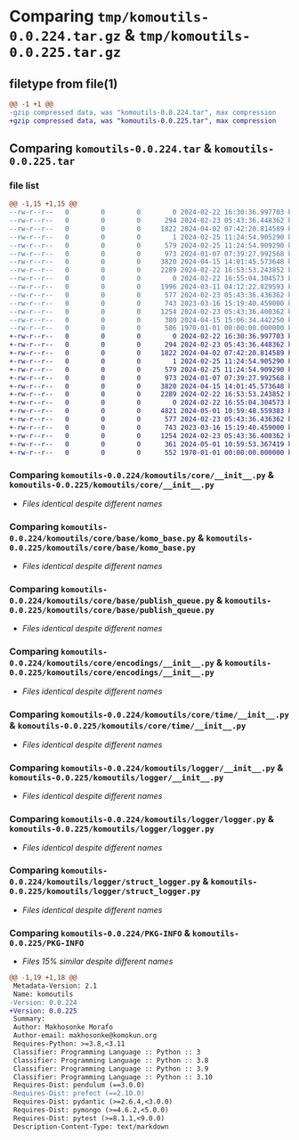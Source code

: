 # Comparing `tmp/komoutils-0.0.224.tar.gz` & `tmp/komoutils-0.0.225.tar.gz`

## filetype from file(1)

```diff
@@ -1 +1 @@
-gzip compressed data, was "komoutils-0.0.224.tar", max compression
+gzip compressed data, was "komoutils-0.0.225.tar", max compression
```

## Comparing `komoutils-0.0.224.tar` & `komoutils-0.0.225.tar`

### file list

```diff
@@ -1,15 +1,15 @@
--rw-r--r--   0        0        0        0 2024-02-22 16:30:36.997703 komoutils-0.0.224/README.md
--rw-r--r--   0        0        0      294 2024-02-23 05:43:36.448362 komoutils-0.0.224/komoutils/__init__.py
--rw-r--r--   0        0        0     1822 2024-04-02 07:42:20.814589 komoutils-0.0.224/komoutils/core/__init__.py
--rw-r--r--   0        0        0        1 2024-02-25 11:24:54.905290 komoutils-0.0.224/komoutils/core/base/__init__.py
--rw-r--r--   0        0        0      579 2024-02-25 11:24:54.909290 komoutils-0.0.224/komoutils/core/base/komo_base.py
--rw-r--r--   0        0        0      973 2024-01-07 07:39:27.992568 komoutils-0.0.224/komoutils/core/base/publish_queue.py
--rw-r--r--   0        0        0     3820 2024-04-15 14:01:45.573648 komoutils-0.0.224/komoutils/core/encodings/__init__.py
--rw-r--r--   0        0        0     2289 2024-02-22 16:53:53.243852 komoutils-0.0.224/komoutils/core/time/__init__.py
--rw-r--r--   0        0        0        0 2024-02-22 16:55:04.304573 komoutils-0.0.224/komoutils/db/__init__.py
--rw-r--r--   0        0        0     1996 2024-03-11 04:12:22.829593 komoutils-0.0.224/komoutils/db/mongodb_reader_writer.py
--rw-r--r--   0        0        0      577 2024-02-23 05:43:36.436362 komoutils-0.0.224/komoutils/logger/__init__.py
--rw-r--r--   0        0        0      743 2023-03-16 15:19:40.459000 komoutils-0.0.224/komoutils/logger/logger.py
--rw-r--r--   0        0        0     1254 2024-02-23 05:43:36.400362 komoutils-0.0.224/komoutils/logger/struct_logger.py
--rw-r--r--   0        0        0      380 2024-04-15 15:06:34.442250 komoutils-0.0.224/pyproject.toml
--rw-r--r--   0        0        0      586 1970-01-01 00:00:00.000000 komoutils-0.0.224/PKG-INFO
+-rw-r--r--   0        0        0        0 2024-02-22 16:30:36.997703 komoutils-0.0.225/README.md
+-rw-r--r--   0        0        0      294 2024-02-23 05:43:36.448362 komoutils-0.0.225/komoutils/__init__.py
+-rw-r--r--   0        0        0     1822 2024-04-02 07:42:20.814589 komoutils-0.0.225/komoutils/core/__init__.py
+-rw-r--r--   0        0        0        1 2024-02-25 11:24:54.905290 komoutils-0.0.225/komoutils/core/base/__init__.py
+-rw-r--r--   0        0        0      579 2024-02-25 11:24:54.909290 komoutils-0.0.225/komoutils/core/base/komo_base.py
+-rw-r--r--   0        0        0      973 2024-01-07 07:39:27.992568 komoutils-0.0.225/komoutils/core/base/publish_queue.py
+-rw-r--r--   0        0        0     3820 2024-04-15 14:01:45.573648 komoutils-0.0.225/komoutils/core/encodings/__init__.py
+-rw-r--r--   0        0        0     2289 2024-02-22 16:53:53.243852 komoutils-0.0.225/komoutils/core/time/__init__.py
+-rw-r--r--   0        0        0        0 2024-02-22 16:55:04.304573 komoutils-0.0.225/komoutils/db/__init__.py
+-rw-r--r--   0        0        0     4821 2024-05-01 10:59:48.559383 komoutils-0.0.225/komoutils/db/mongodb_reader_writer.py
+-rw-r--r--   0        0        0      577 2024-02-23 05:43:36.436362 komoutils-0.0.225/komoutils/logger/__init__.py
+-rw-r--r--   0        0        0      743 2023-03-16 15:19:40.459000 komoutils-0.0.225/komoutils/logger/logger.py
+-rw-r--r--   0        0        0     1254 2024-02-23 05:43:36.400362 komoutils-0.0.225/komoutils/logger/struct_logger.py
+-rw-r--r--   0        0        0      361 2024-05-01 10:59:53.367419 komoutils-0.0.225/pyproject.toml
+-rw-r--r--   0        0        0      552 1970-01-01 00:00:00.000000 komoutils-0.0.225/PKG-INFO
```

### Comparing `komoutils-0.0.224/komoutils/core/__init__.py` & `komoutils-0.0.225/komoutils/core/__init__.py`

 * *Files identical despite different names*

### Comparing `komoutils-0.0.224/komoutils/core/base/komo_base.py` & `komoutils-0.0.225/komoutils/core/base/komo_base.py`

 * *Files identical despite different names*

### Comparing `komoutils-0.0.224/komoutils/core/base/publish_queue.py` & `komoutils-0.0.225/komoutils/core/base/publish_queue.py`

 * *Files identical despite different names*

### Comparing `komoutils-0.0.224/komoutils/core/encodings/__init__.py` & `komoutils-0.0.225/komoutils/core/encodings/__init__.py`

 * *Files identical despite different names*

### Comparing `komoutils-0.0.224/komoutils/core/time/__init__.py` & `komoutils-0.0.225/komoutils/core/time/__init__.py`

 * *Files identical despite different names*

### Comparing `komoutils-0.0.224/komoutils/logger/__init__.py` & `komoutils-0.0.225/komoutils/logger/__init__.py`

 * *Files identical despite different names*

### Comparing `komoutils-0.0.224/komoutils/logger/logger.py` & `komoutils-0.0.225/komoutils/logger/logger.py`

 * *Files identical despite different names*

### Comparing `komoutils-0.0.224/komoutils/logger/struct_logger.py` & `komoutils-0.0.225/komoutils/logger/struct_logger.py`

 * *Files identical despite different names*

### Comparing `komoutils-0.0.224/PKG-INFO` & `komoutils-0.0.225/PKG-INFO`

 * *Files 15% similar despite different names*

```diff
@@ -1,19 +1,18 @@
 Metadata-Version: 2.1
 Name: komoutils
-Version: 0.0.224
+Version: 0.0.225
 Summary: 
 Author: Makhosonke Morafo
 Author-email: makhosonke@komokun.org
 Requires-Python: >=3.8,<3.11
 Classifier: Programming Language :: Python :: 3
 Classifier: Programming Language :: Python :: 3.8
 Classifier: Programming Language :: Python :: 3.9
 Classifier: Programming Language :: Python :: 3.10
 Requires-Dist: pendulum (==3.0.0)
-Requires-Dist: prefect (==2.10.0)
 Requires-Dist: pydantic (>=2.6.4,<3.0.0)
 Requires-Dist: pymongo (>=4.6.2,<5.0.0)
 Requires-Dist: pytest (>=8.1.1,<9.0.0)
 Description-Content-Type: text/markdown
```

